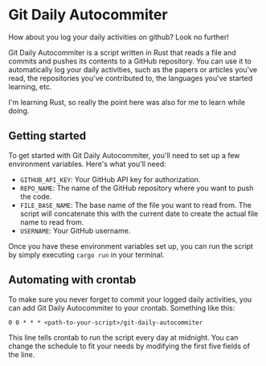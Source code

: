 # Git Daily Autocommiter
How about you log your daily activities on github? Look no further!

Git Daily Autocommiter is a script written in Rust that reads a file and commits and pushes its contents to a GitHub repository. You can use it to automatically log your daily activities, such as the papers or articles you've read, the repositories you've contributed to, the languages you've started learning, etc.

I'm learning Rust, so really the point here was also for me to learn while doing.

## Getting started
To get started with Git Daily Autocommiter, you'll need to set up a few environment variables. Here's what you'll need:

- `GITHUB_API_KEY`: Your GitHub API key for authorization.
- `REPO_NAME`: The name of the GitHub repository where you want to push the code.
- `FILE_BASE_NAME`: The base name of the file you want to read from. The script will concatenate this with the current date to create the actual file name to read from.
- `USERNAME`: Your GitHub username.

Once you have these environment variables set up, you can run the script by simply executing `cargo run` in your terminal.

## Automating with crontab
To make sure you never forget to commit your logged daily activities, you can add Git Daily Autocommiter to your crontab. Something like this:

```
0 0 * * * <path-to-your-script>/git-daily-autocommiter
```

This line tells crontab to run the script every day at midnight. You can change the schedule to fit your needs by modifying the first five fields of the line.
